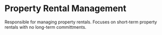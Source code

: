 # Property Rental Management

Responsible for managing property rentals. Focuses on short-term property rentals with no long-term committments.